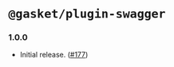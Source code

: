 # `@gasket/plugin-swagger`

### 1.0.0

- Initial release. ([#177])

[#177]: https://github.com/godaddy/gasket/pull/177